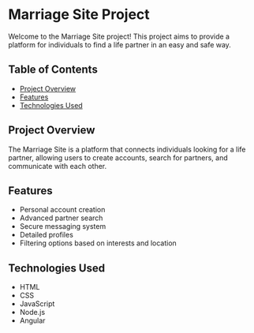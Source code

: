 # Marriage Site Project

Welcome to the Marriage Site project! This project aims to provide a platform for individuals to find a life partner in an easy and safe way.

## Table of Contents

- [Project Overview](#project-overview)
- [Features](#features)
- [Technologies Used](#technologies-used)


## Project Overview

The Marriage Site is a platform that connects individuals looking for a life partner, allowing users to create accounts, search for partners, and communicate with each other.

## Features

- Personal account creation
- Advanced partner search
- Secure messaging system
- Detailed profiles
- Filtering options based on interests and location

## Technologies Used

- HTML
- CSS
- JavaScript
- Node.js
- Angular



